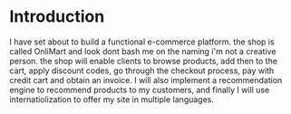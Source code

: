 # Introduction

I have set about to build a functional e-commerce platform. the shop is called OnliMart and look dont bash me on the naming i'm not a creative person. the shop will enable clients to browse products, add then to the cart, apply discount codes, go through the checkout process, pay with credit cart and obtain an invoice. I will also implement a recommendation engine to recommend products to my customers, and finally I will use internatiolization to offer my site in multiple languages.